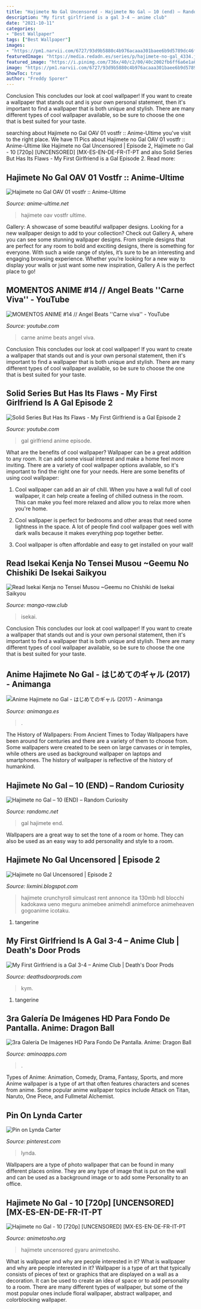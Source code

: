 ```yaml
---
title: "Hajimete No Gal Uncensored - Hajimete No Gal – 10 (end) – Random Curiosity"
description: "My first girlfriend is a gal 3-4 – anime club"
date: "2021-10-11"
categories:
- "Best Wallpaper"
tags: ["Best Wallpaper"]
images:
- "https://pm1.narvii.com/6727/93d9b5880c4b976acaaa301baee6b9d5789dc46fv2_hq.jpg"
featuredImage: "https://media.redadn.es/series/p/hajimete-no-gal_4334.jpg"
featured_image: "https://i.pinimg.com/736x/40/c2/00/40c2002fb6ff6a6e1a67ff59c811bab1--lynda-carter-wonder-woman.jpg"
image: "https://pm1.narvii.com/6727/93d9b5880c4b976acaaa301baee6b9d5789dc46fv2_hq.jpg"
ShowToc: true
author: "Freddy Sporer"
---
```



Conclusion
This concludes our look at cool wallpaper! If you want to create a wallpaper that stands out and is your own personal statement, then it's important to find a wallpaper that is both unique and stylish. There are many different types of cool wallpaper available, so be sure to choose the one that is best suited for your taste.

	

		
searching about Hajimete no Gal OAV 01 vostfr :: Anime-Ultime you've visit to the right place. We have 11 Pics about Hajimete no Gal OAV 01 vostfr :: Anime-Ultime like Hajimete no Gal Uncensored | Episode 2, Hajimete no Gal - 10 [720p] [UNCENSORED] [MX-ES-EN-DE-FR-IT-PT and also Solid Series But Has Its Flaws - My First Girlfriend is a Gal Episode 2. Read more:
		
    
## Hajimete No Gal OAV 01 Vostfr :: Anime-Ultime

<img loading=lazy src="http://www.anime-ultime.net/images/img48503.png" onerror="this.onerror=null;this.src='https://tse1.mm.bing.net/th?id=OIP.wPAXlW7iaQpo7NQhuHHEQAHaEK&amp;pid=15.1';" alt="Hajimete no Gal OAV 01 vostfr :: Anime-Ultime">

_Source: anime-ultime.net_

>hajimete oav vostfr ultime. 

	

Gallery: A showcase of some beautiful wallpaper designs.
Looking for a new wallpaper design to add to your collection? Check out Gallery A, where you can see some stunning wallpaper designs. From simple designs that are perfect for any room to bold and exciting designs, there is something for everyone. With such a wide range of styles, it’s sure to be an interesting and engaging browsing experience. Whether you’re looking for a new way to display your walls or just want some new inspiration, Gallery A is the perfect place to go!





	
	
    
## MOMENTOS ANIME #14 // Angel Beats &#039;&#039;Carne Viva&#039;&#039; - YouTube

<img loading=lazy src="https://i.ytimg.com/vi/jg_Z2DW0ELY/maxresdefault.jpg" onerror="this.onerror=null;this.src='https://tse3.mm.bing.net/th?id=OIP.876VTp1JjwEPPHWCAjchEgHaEK&amp;pid=15.1';" alt="MOMENTOS ANIME #14 // Angel Beats &#039;&#039;Carne viva&#039;&#039; - YouTube">

_Source: youtube.com_

>carne anime beats angel viva. 

	

Conclusion
This concludes our look at cool wallpaper! If you want to create a wallpaper that stands out and is your own personal statement, then it's important to find a wallpaper that is both unique and stylish. There are many different types of cool wallpaper available, so be sure to choose the one that is best suited for your taste.

    
## Solid Series But Has Its Flaws - My First Girlfriend Is A Gal Episode 2

<img loading=lazy src="https://i.ytimg.com/vi/QZs6P81E5NI/maxresdefault.jpg" onerror="this.onerror=null;this.src='https://tse3.mm.bing.net/th?id=OIP.VD_GaTSonLszzcvEKq4ZRAHaEK&amp;pid=15.1';" alt="Solid Series But Has Its Flaws - My First Girlfriend is a Gal Episode 2">

_Source: youtube.com_

>gal girlfriend anime episode. 

	

What are the benefits of cool wallpaper?
Wallpaper can be a great addition to any room. It can add some visual interest and make a home feel more inviting. There are a variety of cool wallpaper options available, so it's important to find the right one for your needs. Here are some benefits of using cool wallpaper: 
1. Cool wallpaper can add an air of chill. When you have a wall full of cool wallpaper, it can help create a feeling of chilled outness in the room. This can make you feel more relaxed and allow you to relax more when you're home. 

2. Cool wallpaper is perfect for bedrooms and other areas that need some lightness in the space. A lot of people find cool wallpaper goes well with dark walls because it makes everything pop together better. 

3. Cool wallpaper is often affordable and easy to get installed on your wall!

    
## Read Isekai Kenja No Tensei Musou ~Geemu No Chishiki De Isekai Saikyou

<img loading=lazy src="https://www.manga-raw.club/media/manga_covers/52695.jpg" onerror="this.onerror=null;this.src='https://tse4.mm.bing.net/th?id=OIP.UCrGtNn7cDoYbO51D2jahQHaKi&amp;pid=15.1';" alt="Read Isekai Kenja no Tensei Musou ~Geemu no Chishiki de Isekai Saikyou">

_Source: manga-raw.club_

>isekai. 

	

Conclusion
This concludes our look at cool wallpaper! If you want to create a wallpaper that stands out and is your own personal statement, then it's important to find a wallpaper that is both unique and stylish. There are many different types of cool wallpaper available, so be sure to choose the one that is best suited for your taste.

    
## Anime Hajimete No Gal - はじめてのギャル (2017) - Animanga

<img loading=lazy src="https://media.redadn.es/series/p/hajimete-no-gal_4334.jpg" onerror="this.onerror=null;this.src='https://tse2.mm.bing.net/th?id=OIP.QCc7cFnDdkaXulBFEtir1AHaLH&amp;pid=15.1';" alt="Anime Hajimete no Gal - はじめてのギャル (2017) - Animanga">

_Source: animanga.es_

>. 

	

The History of Wallpapers: From Ancient Times to Today
Wallpapers have been around for centuries and there are a variety of them to choose from. Some wallpapers were created to be seen on large canvases or in temples, while others are used as background wallpaper on laptops and smartphones. The history of wallpaper is reflective of the history of humankind.

    
## Hajimete No Gal – 10 (END) – Random Curiosity

<img loading=lazy src="https://randomc.net/image/Hajimete no Gal/Hajimete no Gal - 10 - Large 42.jpg" onerror="this.onerror=null;this.src='https://tse3.mm.bing.net/th?id=OIP.nDqTl2MWpopnX6YjK-Q66gHaEK&amp;pid=15.1';" alt="Hajimete no Gal – 10 (END) – Random Curiosity">

_Source: randomc.net_

>gal hajimete end. 

	

Wallpapers are a great way to set the tone of a room or home. They can also be used as an easy way to add personality and style to a room.

    
## Hajimete No Gal Uncensored | Episode 2

<img loading=lazy src="https://2.bp.blogspot.com/-ynVQTg8Ngu8/WXGyEVaYkNI/AAAAAAAAAIs/Fgw_cngsTQozkzNAvr9mz6rG25Q-g5-hACLcBGAs/s1600/Hajimete%2Bno%2BGal.png" onerror="this.onerror=null;this.src='https://tse3.mm.bing.net/th?id=OIP.skvj2pyyWKPYF7eEzjVzFAHaEK&amp;pid=15.1';" alt="Hajimete no Gal Uncensored | Episode 2">

_Source: lixmini.blogspot.com_

>hajimete crunchyroll simulcast rent annonce ita 130mb hdl blocchi kadokawa ueno meguru animebee animehdl animeforce animeheaven gogoanime icotaku. 

	

1. tangerine 

    
## My First Girlfriend Is A Gal 3-4 – Anime Club | Death&#039;s Door Prods

<img loading=lazy src="https://www.deathsdoorprods.com/wp-content/uploads/hajimete34post.jpg" onerror="this.onerror=null;this.src='https://tse1.mm.bing.net/th?id=OIP.3pHXkTZHLA4ouwvub4c4zAHaEK&amp;pid=15.1';" alt="My First Girlfriend is a Gal 3-4 – Anime Club | Death&#039;s Door Prods">

_Source: deathsdoorprods.com_

>kym. 

	

1. tangerine 

    
## 3ra Galería De Imágenes HD Para Fondo De Pantalla. Anime: Dragon Ball

<img loading=lazy src="https://pm1.narvii.com/6727/93d9b5880c4b976acaaa301baee6b9d5789dc46fv2_hq.jpg" onerror="this.onerror=null;this.src='https://tse2.mm.bing.net/th?id=OIP.xYSW4L3TD0lTB9G8AMoCOwHaNK&amp;pid=15.1';" alt="3ra Galería De Imágenes HD Para Fondo De Pantalla. Anime: Dragon Ball">

_Source: aminoapps.com_

>. 

	

Types of Anime: Animation, Comedy, Drama, Fantasy, Sports, and more
Anime wallpaper is a type of art that often features characters and scenes from anime. Some popular anime wallpaper topics include Attack on Titan, Naruto, One Piece, and Fullmetal Alchemist.

    
## Pin On Lynda Carter

<img loading=lazy src="https://i.pinimg.com/736x/40/c2/00/40c2002fb6ff6a6e1a67ff59c811bab1--lynda-carter-wonder-woman.jpg" onerror="this.onerror=null;this.src='https://tse1.mm.bing.net/th?id=OIP.FtBwIfeAYa4tP6vbKuN8MgHaF_&amp;pid=15.1';" alt="Pin on Lynda Carter">

_Source: pinterest.com_

>lynda. 

	



Wallpapers are a type of photo wallpaper that can be found in many different places online. They are any type of image that is put on the wall and can be used as a background image or to add some Personality to an office.

    
## Hajimete No Gal - 10 [720p] [UNCENSORED] [MX-ES-EN-DE-FR-IT-PT

<img loading=lazy src="https://storage.animetosho.org/sframes/0006bec5_1389890.png?s=3" onerror="this.onerror=null;this.src='https://tse4.mm.bing.net/th?id=OIP.T8_xp1Adsk6F8Gi-fiZIjgHaEK&amp;pid=15.1';" alt="Hajimete no Gal - 10 [720p] [UNCENSORED] [MX-ES-EN-DE-FR-IT-PT">

_Source: animetosho.org_

>hajimete uncensored gyaru animetosho. 

	

What is wallpaper and why are people interested in it?
What is wallpaper and why are people interested in it?
Wallpaper is a type of art that typically consists of pieces of text or graphics that are displayed on a wall as a decoration. It can be used to create an idea of space or to add personality to a room. There are many different types of wallpaper, but some of the most popular ones include floral wallpaper, abstract wallpaper, and colorblocking wallpaper.

